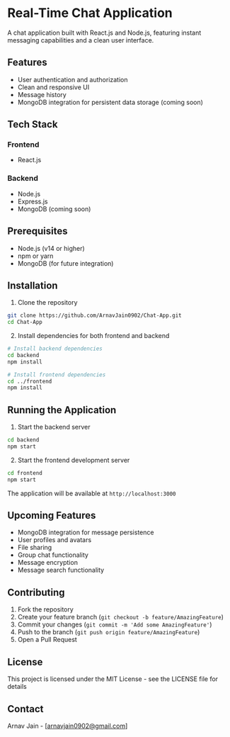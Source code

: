 # Real-Time Chat Application

A chat application built with React.js and Node.js, featuring instant messaging capabilities and a clean user interface.

## Features

- User authentication and authorization
- Clean and responsive UI
- Message history
- MongoDB integration for persistent data storage (coming soon)

## Tech Stack

### Frontend
- React.js

### Backend
- Node.js
- Express.js
- MongoDB (coming soon)

## Prerequisites

- Node.js (v14 or higher)
- npm or yarn
- MongoDB (for future integration)

## Installation

1. Clone the repository
```bash
git clone https://github.com/ArnavJain0902/Chat-App.git
cd Chat-App
```

2. Install dependencies for both frontend and backend
```bash
# Install backend dependencies
cd backend
npm install

# Install frontend dependencies
cd ../frontend
npm install
```

## Running the Application

1. Start the backend server
```bash
cd backend
npm start
```

2. Start the frontend development server
```bash
cd frontend
npm start
```

The application will be available at `http://localhost:3000`

## Upcoming Features

- MongoDB integration for message persistence
- User profiles and avatars
- File sharing
- Group chat functionality
- Message encryption
- Message search functionality

## Contributing

1. Fork the repository
2. Create your feature branch (`git checkout -b feature/AmazingFeature`)
3. Commit your changes (`git commit -m 'Add some AmazingFeature'`)
4. Push to the branch (`git push origin feature/AmazingFeature`)
5. Open a Pull Request

## License

This project is licensed under the MIT License - see the LICENSE file for details

## Contact

Arnav Jain - [arnavjain0902@gmail.com]

